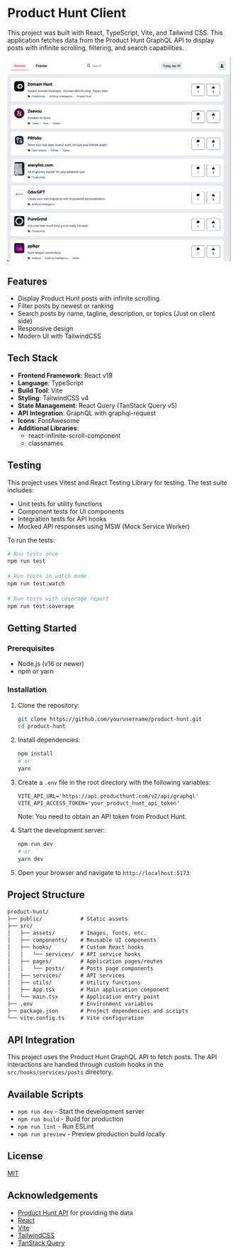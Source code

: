 # Product Hunt Client

This project was built with React, TypeScript, Vite, and Tailwind CSS. This application fetches data from the Product Hunt GraphQL API to display posts with infinite scrolling, filtering, and search capabilities.

![Product Hunt Clone Banner](/public/readme-image.png)

## Features

- Display Product Hunt posts with infinite scrolling
- Filter posts by newest or ranking
- Search posts by name, tagline, description, or topics (Just on client side)
- Responsive design
- Modern UI with TailwindCSS

## Tech Stack

- **Frontend Framework**: React v19
- **Language**: TypeScript
- **Build Tool**: Vite
- **Styling**: TailwindCSS v4
- **State Management**: React Query (TanStack Query v5)
- **API Integration**: GraphQL with graphql-request
- **Icons**: FontAwesome
- **Additional Libraries**:
  - react-infinite-scroll-component
  - classnames

## Testing

This project uses Vitest and React Testing Library for testing. The test suite includes:

- Unit tests for utility functions
- Component tests for UI components
- Integration tests for API hooks
- Mocked API responses using MSW (Mock Service Worker)

To run the tests:

```bash
# Run tests once
npm run test

# Run tests in watch mode
npm run test:watch

# Run tests with coverage report
npm run test:coverage
```

## Getting Started

### Prerequisites

- Node.js (v16 or newer)
- npm or yarn

### Installation

1. Clone the repository:

   ```bash
   git clone https://github.com/yourusername/product-hunt.git
   cd product-hunt
   ```

2. Install dependencies:

   ```bash
   npm install
   # or
   yarn
   ```

3. Create a `.env` file in the root directory with the following variables:

   ```
   VITE_API_URL='https://api.producthunt.com/v2/api/graphql'
   VITE_API_ACCESS_TOKEN='your_product_hunt_api_token'
   ```

   Note: You need to obtain an API token from Product Hunt.

4. Start the development server:

   ```bash
   npm run dev
   # or
   yarn dev
   ```

5. Open your browser and navigate to `http://localhost:5173`

## Project Structure

```
product-hunt/
├── public/            # Static assets
├── src/
│   ├── assets/        # Images, fonts, etc.
│   ├── components/    # Reusable UI components
│   ├── hooks/         # Custom React hooks
│   │   └── services/  # API service hooks
│   ├── pages/         # Application pages/routes
│   │   └── posts/     # Posts page components
│   ├── services/      # API services
│   ├── utils/         # Utility functions
│   ├── App.tsx        # Main application component
│   └── main.tsx       # Application entry point
├── .env               # Environment variables
├── package.json       # Project dependencies and scripts
└── vite.config.ts     # Vite configuration
```

## API Integration

This project uses the Product Hunt GraphQL API to fetch posts. The API interactions are handled through custom hooks in the `src/hooks/services/posts` directory.

## Available Scripts

- `npm run dev` - Start the development server
- `npm run build` - Build for production
- `npm run lint` - Run ESLint
- `npm run preview` - Preview production build locally

## License

[MIT](LICENSE)

## Acknowledgements

- [Product Hunt API](https://api.producthunt.com/v2/docs) for providing the data
- [React](https://react.dev/)
- [Vite](https://vitejs.dev/)
- [TailwindCSS](https://tailwindcss.com/)
- [TanStack Query](https://tanstack.com/query/latest)
